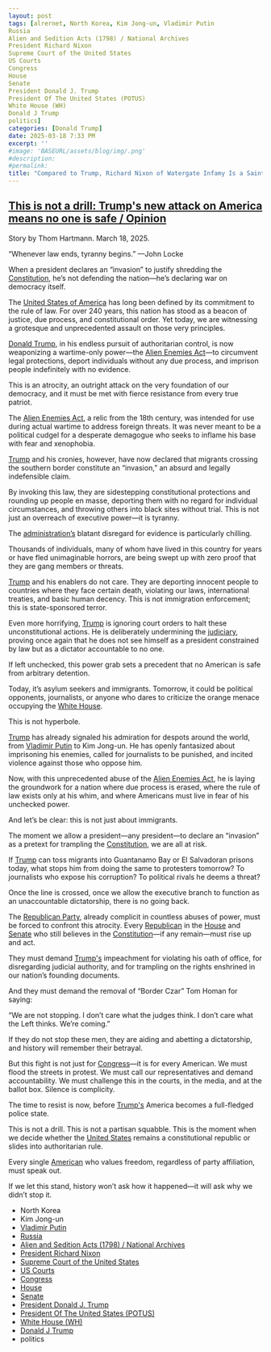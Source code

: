 ```yaml
---
layout: post
tags: [alrernet, North Korea, Kim Jong-un, Vladimir Putin
Russia
Alien and Sedition Acts (1798) / National Archives
President Richard Nixon
Supreme Court of the United States
US Courts
Congress
House
Senate
President Donald J. Trump
President Of The United States (POTUS)
White House (WH)
Donald J Trump
politics]
categories: [Donald Trump]
date: 2025-03-18 7:33 PM
excerpt: ''
#image: 'BASEURL/assets/blog/img/.png'
#description:
#permalink:
title: "Compared to Trump, Richard Nixon of Watergate Infamy Is a Saint"
---
```



## [This is not a drill: Trump's new attack on America means no one is safe / Opinion](https://www.alternet.org/alternet-exclusives/this-is-not-a-drill/)

Story by Thom Hartmann. March 18, 2025.

“Whenever law ends, tyranny begins.” —John Locke

When a president declares an “invasion” to justify shredding the [Constitution](https://constitution.congress.gov/), he’s not defending the nation—he’s declaring war on democracy itself.

The [United States of America](https://www.usa.gov/) has long been defined by its commitment to the rule of law. For over 240 years, this nation has stood as a beacon of justice, due process, and constitutional order. Yet today, we are witnessing a grotesque and unprecedented assault on those very principles.

[Donald Trump](https://www.whitehouse.gov/administration/donald-j-trump/), in his endless pursuit of authoritarian control, is now weaponizing a wartime-only power—the [Alien Enemies Act](https://www.archives.gov/milestone-documents/alien-and-sedition-acts)—to circumvent legal protections, deport individuals without any due process, and imprison people indefinitely with no evidence.

This is an atrocity, an outright attack on the very foundation of our democracy, and it must be met with fierce resistance from every true patriot.

The [Alien Enemies Act](https://www.archives.gov/milestone-documents/alien-and-sedition-acts), a relic from the 18th century, was intended for use during actual wartime to address foreign threats. It was never meant to be a political cudgel for a desperate demagogue who seeks to inflame his base with fear and xenophobia.

[Trump](https://www.whitehouse.gov/administration/donald-j-trump/) and his cronies, however, have now declared that migrants crossing the southern border constitute an “invasion,” an absurd and legally indefensible claim.

By invoking this law, they are sidestepping constitutional protections and rounding up people en masse, deporting them with no regard for individual circumstances, and throwing others into black sites without trial. This is not just an overreach of executive power—it is tyranny.

The [administration’s](https://www.whitehouse.gov/) blatant disregard for evidence is particularly chilling.

Thousands of individuals, many of whom have lived in this country for years or have fled unimaginable horrors, are being swept up with zero proof that they are gang members or threats.

[Trump](https://www.whitehouse.gov/administration/donald-j-trump/) and his enablers do not care. They are deporting innocent people to countries where they face certain death, violating our laws, international treaties, and basic human decency. This is not immigration enforcement; this is state-sponsored terror.

Even more horrifying, [Trump](https://www.whitehouse.gov/administration/donald-j-trump/) is ignoring court orders to halt these unconstitutional actions. He is deliberately undermining the [judiciary](https://www.uscourts.gov/), proving once again that he does not see himself as a president constrained by law but as a dictator accountable to no one.

If left unchecked, this power grab sets a precedent that no American is safe from arbitrary detention.

Today, it’s asylum seekers and immigrants. Tomorrow, it could be political opponents, journalists, or anyone who dares to criticize the orange menace occupying the [White House](https://www.whitehouse.gov/).

This is not hyperbole.

[Trump](https://www.whitehouse.gov/administration/donald-j-trump/) has already signaled his admiration for despots around the world, from [Vladimir Putin](http://kremlin.ru/) to Kim Jong-un. He has openly fantasized about imprisoning his enemies, called for journalists to be punished, and incited violence against those who oppose him.

Now, with this unprecedented abuse of the [Alien Enemies Act](), he is laying the groundwork for a nation where due process is erased, where the rule of law exists only at his whim, and where Americans must live in fear of his unchecked power.

And let’s be clear: this is not just about immigrants.

The moment we allow a president—any president—to declare an “invasion” as a pretext for trampling the [Constitution](https://constitution.congress.gov/), we are all at risk.

If [Trump](https://www.whitehouse.gov/administration/donald-j-trump/) can toss migrants into Guantanamo Bay or El Salvadoran prisons today, what stops him from doing the same to protesters tomorrow? To journalists who expose his corruption? To political rivals he deems a threat?

Once the line is crossed, once we allow the executive branch to function as an unaccountable dictatorship, there is no going back.

The [Republican Party](https://www..gop.com/), already complicit in countless abuses of power, must be forced to confront this atrocity. Every [Republican](https://www..gop.com/) in the [House](https://www.house.gov/) and [Senate](https://www.senate.gov/) who still believes in the [Constitution](https://constitution.congress.gov/)—if any remain—must rise up and act.

They must demand [Trump's](https://www.whitehouse.gov/administration/donald-j-trump/) impeachment for violating his oath of office, for disregarding judicial authority, and for trampling on the rights enshrined in our nation’s founding documents.

And they must demand the removal of “Border Czar” Tom Homan for saying:

“We are not stopping. I don’t care what the judges think. I don’t care what the Left thinks. We’re coming.”

If they do not stop these men, they are aiding and abetting a dictatorship, and history will remember their betrayal.

But this fight is not just for [Congress](https://www.congress.gov/)—it is for every American. We must flood the streets in protest. We must call our representatives and demand accountability. We must challenge this in the courts, in the media, and at the ballot box. Silence is complicity.

The time to resist is now, before [Trump's](https://www.whitehouse.gov/administration/donald-j-trump/) America becomes a full-fledged police state.

This is not a drill. This is not a partisan squabble. This is the moment when we decide whether the [United States](https://www.usa.gov/) remains a constitutional republic or slides into authoritarian rule.

Every single [American](https://www.usa.gov/) who values freedom, regardless of party affiliation, must speak out.

If we let this stand, history won’t ask how it happened—it will ask why we didn’t stop it.

- North Korea
- Kim Jong-un
- [Vladimir Putin](http://kremlin.ru/)
- [Russia](http://government.ru/)
- [Alien and Sedition Acts (1798) / National Archives](https://www.archives.gov/milestone-documents/alien-and-sedition-acts)
- [President Richard Nixon](https://prologue.blogs.archives.gov/tag/richard-nixon/)
- [Supreme Court of the United States](https://www.supremecourt.gov/)
- [US Courts](https://www.uscourts.gov/)
- [Congress](https://www.congress.gov/)
- [House](https://www.house.gov/)
- [Senate](https://www.senate.gov/)
- [President Donald J. Trump](https://www.whitehouse.gov/administration/donald-j-trump/)
- [President Of The United States (POTUS)](https://www.whitehouse.gov/)
- [White House (WH)](https://www.whitehouse.gov/)
- [Donald J Trump](https://www.donaldjtrump.com/)
- politics

